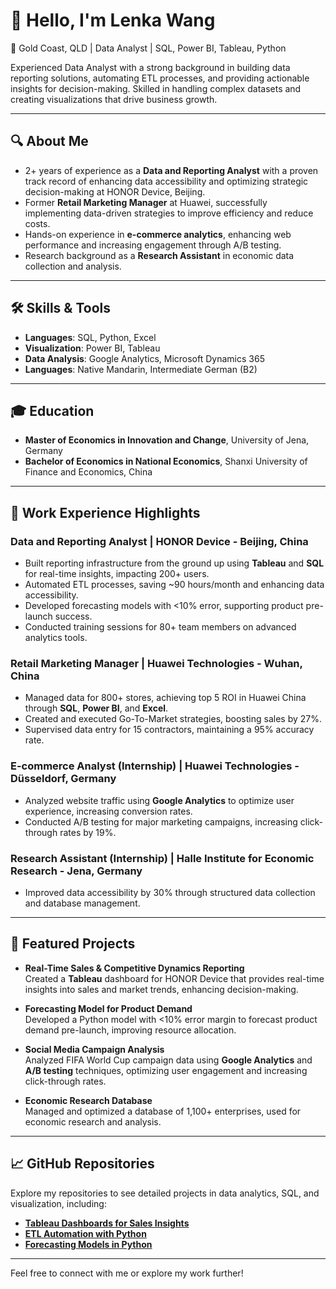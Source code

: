 # 👋 Hello, I'm Lenka Wang
📍 Gold Coast, QLD | Data Analyst | SQL, Power BI, Tableau, Python

Experienced Data Analyst with a strong background in building data reporting solutions, automating ETL processes, and providing actionable insights for decision-making. Skilled in handling complex datasets and creating visualizations that drive business growth.

---

## 🔍 About Me

- 2+ years of experience as a **Data and Reporting Analyst** with a proven track record of enhancing data accessibility and optimizing strategic decision-making at HONOR Device, Beijing.
- Former **Retail Marketing Manager** at Huawei, successfully implementing data-driven strategies to improve efficiency and reduce costs.
- Hands-on experience in **e-commerce analytics**, enhancing web performance and increasing engagement through A/B testing.
- Research background as a **Research Assistant** in economic data collection and analysis.

---

## 🛠️ Skills & Tools

- **Languages**: SQL, Python, Excel
- **Visualization**: Power BI, Tableau
- **Data Analysis**: Google Analytics, Microsoft Dynamics 365
- **Languages**: Native Mandarin, Intermediate German (B2)

---

## 🎓 Education

- **Master of Economics in Innovation and Change**, University of Jena, Germany
- **Bachelor of Economics in National Economics**, Shanxi University of Finance and Economics, China

---

## 💼 Work Experience Highlights

### Data and Reporting Analyst | HONOR Device - Beijing, China
- Built reporting infrastructure from the ground up using **Tableau** and **SQL** for real-time insights, impacting 200+ users.
- Automated ETL processes, saving ~90 hours/month and enhancing data accessibility.
- Developed forecasting models with <10% error, supporting product pre-launch success.
- Conducted training sessions for 80+ team members on advanced analytics tools.

### Retail Marketing Manager | Huawei Technologies - Wuhan, China
- Managed data for 800+ stores, achieving top 5 ROI in Huawei China through **SQL**, **Power BI**, and **Excel**.
- Created and executed Go-To-Market strategies, boosting sales by 27%.
- Supervised data entry for 15 contractors, maintaining a 95% accuracy rate.

### E-commerce Analyst (Internship) | Huawei Technologies - Düsseldorf, Germany
- Analyzed website traffic using **Google Analytics** to optimize user experience, increasing conversion rates.
- Conducted A/B testing for major marketing campaigns, increasing click-through rates by 19%.

### Research Assistant (Internship) | Halle Institute for Economic Research - Jena, Germany
- Improved data accessibility by 30% through structured data collection and database management.

---

## 📂 Featured Projects

- **Real-Time Sales & Competitive Dynamics Reporting**  
   Created a **Tableau** dashboard for HONOR Device that provides real-time insights into sales and market trends, enhancing decision-making.

- **Forecasting Model for Product Demand**  
   Developed a Python model with <10% error margin to forecast product demand pre-launch, improving resource allocation.

- **Social Media Campaign Analysis**  
   Analyzed FIFA World Cup campaign data using **Google Analytics** and **A/B testing** techniques, optimizing user engagement and increasing click-through rates.

- **Economic Research Database**  
   Managed and optimized a database of 1,100+ enterprises, used for economic research and analysis.

---

## 📈 GitHub Repositories

Explore my repositories to see detailed projects in data analytics, SQL, and visualization, including:
- **[Tableau Dashboards for Sales Insights](https://github.com/LenkaWang/Tableau-Dashboards)**
- **[ETL Automation with Python](https://github.com/LenkaWang/ETL-Automation)**
- **[Forecasting Models in Python](https://github.com/LenkaWang/Forecasting-Models)**

---

Feel free to connect with me or explore my work further!

